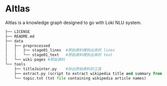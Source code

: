 # AItlas
AItlas is a knowledge graph designed to go with Loki NLU system.
```python
├── LICENSE
├── README.md
├── data
│   ├── preprocessed
│   │   ├── stage01_lines  #原始資料裡拆出來的 lines
│   │   └── stage01_text   #原始資料裡拆出來的 text
│   └── wiki-pages #原始資料
└── tools
    ├── titleJointer.py    #拆出原始資料的工具
    ├── extract.py (script to extract wikipedia title and summary from topic.txt
    └── topic.txt (txt file containing wikipedia article names)
```

